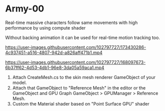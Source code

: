 # Army-00
Real-time massive characters follow same movements with high performance by using compute shader

Without backing animation it can be used for real-time motion tracking too. 


https://user-images.githubusercontent.com/102797727/173430286-4c937451-a516-4807-942d-a826aff471b1.mp4







https://user-images.githubusercontent.com/102797727/168097673-6b37ff62-4d53-4db1-96e8-3da05a59aca1.mp4


1. Attach CreateMesh.cs to the skin mesh renderer GameObject of your model. 
2. Attach that GameObject to "Reference Mesh" in the editor or the GameObject and GPU Graph GameObject > GPUManager > Reference Mesh.
3. Custom the Material shader based on "Point Surface GPU" shader 
